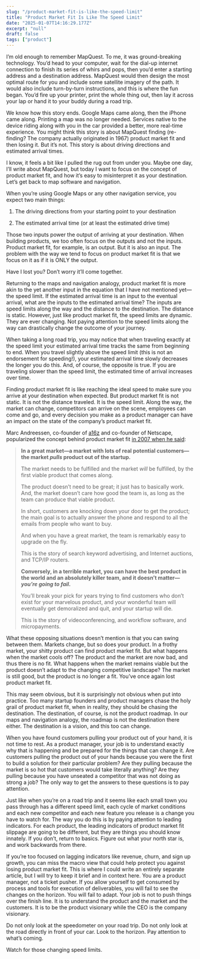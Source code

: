 ```yaml
---
slug: "/product-market-fit-is-like-the-speed-limit"
title: "Product Market Fit Is Like The Speed Limit"
date: "2025-01-07T14:16:29.177Z"
excerpt: "null"
draft: false
tags: ["product"]
---
```

I’m old enough to remember MapQuest. To me, it was ground-breaking technology. You’d head to your computer, wait for the dial-up internet connection to finish its series of whirs and pops, then you’d enter a starting address and a destination address. MapQuest would then design the most optimal route for you and include some satellite imagery of the path. It would also include turn-by-turn instructions, and this is where the fun began. You’d fire up your printer, print the whole thing out, then lay it across your lap or hand it to your buddy during a road trip.

We know how this story ends. Google Maps came along, then the iPhone came along. Printing a map was no longer needed. Services native to the device riding along with you in the car provided a better, more real-time experience. You might think this story is about MapQuest finding (re-finding? The company actually originated in 1967) product market fit and then losing it. But it’s not. This story is about driving directions and estimated arrival times.

I know, it feels a bit like I pulled the rug out from under you. Maybe one day, I’ll write about MapQuest, but today I want to focus on the concept of product market fit, and how it’s easy to misinterpret it as your destination. Let’s get back to map software and navigation.

When you’re using Google Maps or any other navigation service, you expect two main things:

1.  The driving directions from your starting point to your destination
    
2.  The estimated arrival time (or at least the estimated drive time)
    

Those two inputs power the output of arriving at your destination. When building products, we too often focus on the outputs and not the inputs. Product market fit, for example, is an output. But it is also an input. The problem with the way we tend to focus on product market fit is that we focus on it as if it is ONLY the output.

Have I lost you? Don’t worry it’ll come together.

Returning to the maps and navigation analogy, product market fit is more akin to the yet another input in the equation that I have not mentioned yet—the speed limit. If the estimated arrival time is an input to the eventual arrival, what are the inputs to the estimated arrival time? The inputs are speed limits along the way and the distance to the destination. The distance is static. However, just like product market fit, the speed limits are dynamic. They are ever changing. Not paying attention to the speed limits along the way can drastically change the outcome of your journey.

When taking a long road trip, you may notice that when traveling exactly at the speed limit your estimated arrival time tracks the same from beginning to end. When you travel slightly above the speed limit (this is not an endorsement for speeding!), your estimated arrival time slowly decreases the longer you do this. And, of course, the opposite is true. If you are traveling slower than the speed limit, the estimated time of arrival increases over time.

Finding product market fit is like reaching the ideal speed to make sure you arrive at your destination when expected. But product market fit is not static. It is not the distance traveled. It is the speed limit. Along the way, the market can change, competitors can arrive on the scene, employees can come and go, and every decision you make as a product manager can have an impact on the state of the company’s product market fit.

Marc Andreessen, co-founder of [a16z](https://a16z.com/) and co-founder of Netscape, popularized the concept behind product market fit [in 2007 when he said](https://pmarchive.com/guide_to_startups_part4.html):

> **In a great market—a market with lots of real potential customers—the market _pulls_ product out of the startup.**
> 
> The market needs to be fulfilled and the market _will_ be fulfilled, by the first viable product that comes along.
> 
> The product doesn’t need to be great; it just has to basically work. And, the market doesn’t care how good the team is, as long as the team can produce that viable product.
> 
> In short, customers are knocking down your door to get the product; the main goal is to actually answer the phone and respond to all the emails from people who want to buy.
> 
> And when you have a great market, the team is remarkably easy to upgrade on the fly.
> 
> This is the story of search keyword advertising, and Internet auctions, and TCP/IP routers.
> 
> **Conversely, in a terrible market, you can have the best product in the world and an absolutely killer team, and it doesn’t matter—_you’re going to fail_.**
> 
> You’ll break your pick for years trying to find customers who don’t exist for your marvelous product, and your wonderful team will eventually get demoralized and quit, and your startup will die.
> 
> This is the story of videoconferencing, and workflow software, and micropayments.

What these opposing situations doesn’t mention is that you can swing between them. Markets change, but so does your product. In a frothy market, your shitty product can find product market fit. But what happens when the market cools off? The product and the market are now bad, and thus there is no fit. What happens when the market remains viable but the product doesn’t adapt to the changing competitive landscape? The market is still good, but the product is no longer a fit. You’ve once again lost product market fit.

This may seem obvious, but it is surprisingly not obvious when put into practice. Too many startup founders and product managers chase the holy grail of product market fit, when in reality, they should be chasing the destination. The destination, of course, is not the product roadmap. In our maps and navigation analogy, the roadmap is not the destination there either. The destination is a vision, and this too can change.

When you have found customers pulling your product out of your hand, it is not time to rest. As a product manager, your job is to understand exactly why that is happening and be prepared for the things that can change it. Are customers pulling the product out of your hands because you were the first to build a solution for their particular problem? Are they pulling because the market is so hot that customers would take literally anything? Are they pulling because you have unseated a competitor that was not doing as strong a job? The only way to get the answers to these questions is to pay attention.

Just like when you’re on a road trip and it seems like each small town you pass through has a different speed limit, each cycle of market conditions and each new competitor and each new feature you release is a change you have to watch for. The way you do this is by paying attention to leading indicators. For each product, the leading indicators of product market fit slippage are going to be different, but they are things you should know innately. If you don’t, return to basics. Figure out what your north star is, and work backwards from there.

If you’re too focused on lagging indicators like revenue, churn, and sign up growth, you can miss the macro view that could help protect you against losing product market fit. This is where I could write an entirely separate article, but I will try to keep it brief and in context here. You are a product manager, not a ticket pusher. If you allow yourself to get consumed by process and tools for execution of deliverables, you will fail to see the changes on the horizon. You will fail to adapt. Your job is not to push things over the finish line. It is to understand the product and the market and the customers. It is to be the product visionary while the CEO is the company visionary.

Do not only look at the speedometer on your road trip. Do not only look at the road directly in front of your car. Look to the horizon. Pay attention to what’s coming.

Watch for those changing speed limits.